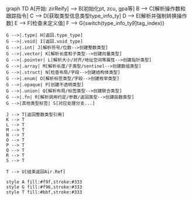 graph TD
    A[开始: zirReify] --> B[初始化pt, zcu, gpa等]
    B --> C[解析操作数和跟踪指令]
    C --> D[获取类型信息类型type_info_ty]
    D --> E[解析并强制转换操作数]
    E --> F[检查未定义值]
    F --> G{switch(type_info_ty的tag_index)}
    
    G -->|.type| H[返回.type_type]
    G -->|.void| I[返回.void_type]
    G -->|.int| J[解析符号/位数-->创建整数类型]
    G -->|.vector| K[解析长度和子类型-->创建向量类型]
    G -->|.pointer| L[解析大小/对齐/地址空间等属性-->创建指针类型]
    G -->|.array| M[解析长度/子类型/sentinel-->创建数组类型]
    G -->|.struct| N[检查布局/字段-->创建结构体类型]
    G -->|.enum| O[解析标签类型/字段-->创建枚举类型]
    G -->|.opaque| P[创建不透明类型]
    G -->|.union| Q[解析布局/标签类型-->创建联合类型]
    G -->|.fn| R[解析调用约定/参数/返回类型-->创建函数类型]
    G -->|其他类型标签| S[对应处理分支...]
    
    J --> T[返回整数类型引用]
    K --> T
    L --> T
    M --> T
    N --> T
    O --> T
    P --> T
    Q --> T
    R --> T
    S --> T
    
    T --> U[结束返回Air.Ref]
    
    style A fill:#f9f,stroke:#333
    style G fill:#f96,stroke:#333
    style T fill:#bbf,stroke:#333
